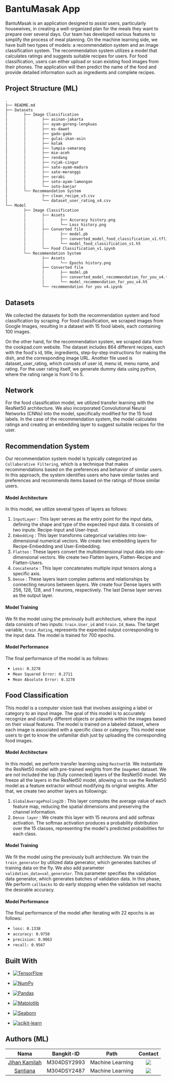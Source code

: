 # BantuMasak App

BantuMasak is an application designed to assist users, particularly housewives, in creating a well-organized plan for the meals they want to prepare over several days. Our team has developed various features to simplify the process of meal planning. 
On the machine learning side, we have built two types of models: a recommendation system and an image classification system. 
The recommendation system utilizes a model that calculates ratings and suggests suitable recipes for users.
For food classification, users can either upload or scan existing food images from their phones. The application will then predict the name of the food and provide detailed information such as ingredients and complete recipes.

## Project Structure (ML)
```bash
.
├── README.md
├── Datasets
│       ├── Image Classification
│       │       ├── asinan-jakarta
│       │       ├── ayam-goreng-lengkuas
│       │       ├── es-dawet
│       │       ├── gado-gado
│       │       ├── gulai-ikan-asin
│       │       ├── kolak
│       │       ├── lumpia-semarang
│       │       ├── mie-aceh
│       │       ├── rendang
│       │       ├── rujak-cingur
│       │       ├── sate-ayam-madura
│       │       ├── sate-meranggi
│       │       ├── serabi
│       │       ├── soto-ayam-lamongan
│       │       └── soto-banjar 
│       └── Recommandation System
│               ├── clean_recipe_v3.csv
│               └── dataset_user_rating_v4.csv
└── Model
        ├── Image Classification
        │       ├── Assets
        │       │       ├── Accuracy history.png
        │       │       └── Loss history.png
        │       ├── Converted file
        │       │       ├── model.pb
        │       │       ├── converted_model_food_classification_v1.tflite
        │       │       └── model_food_classification_v1.h5
        │       └── Food Classification_v1.ipynb
        └── Recommendation System
                ├── Assets
                │       └── Epochs history.png
                ├── Converted file
                │       ├── model.pb
                │       ├── converted_model_recommendation_for_you_v4.tflite
                │       └── model_recommendation_for_you_v4.h5
                └── recommendation for you v4.ipynb
```

## Datasets
We collected the datasets for both the recommendation system and food classification by scraping. For food classification, we scraped images from Google Images, resulting in a dataset with 15 food labels, each containing 100 images. 

On the other hand, for the recommendation system, we scraped data from the cookpad.com website. The dataset includes 864 different recipes, each with the food's id, title, ingredients, step-by-step instructions for making the dish, and the corresponding image URL. Another file used is dataset_user_rating, which consists of user id, menu id, menu name, and rating. For the user rating itself, we generate dummy data using python, where the rating range is from 0 to 5.

## Network
For the food classification model, we utilized transfer learning with the ResNet50 architecture. We also incorporated Convolutional Neural Networks (CNNs) into the model, specifically modified for the 15 food labels.
In the case of the recommendation system, the model calculates ratings and creating an embedding layer to suggest suitable recipes for the user. 

## Recommendation System
Our recommendation system model is typically categorized as `Collaborative Filtering`, which is a technique that makes recommendations based on the preferences and behavior of similar users. In this approach, the system identifies users who have similar tastes and preferences and recommends items based on the ratings of those similar users.

#### Model Architecture
In this model, we utilize several types of layers as follows:
1. `InputLayer` : This layer serves as the entry point for the input data, defining the shape and type of the expected input data. It consists of two inputs: Recipe-Input and User-Input.
2. `Embedding` : This layer transforms categorical variables into low-dimensional numerical vectors. We create two embedding layers for Recipe-Embedding and User-Embedding.
3. `Flatten` : These layers convert the multidimensional input data into one-dimensional vectors. We create two Flatten layers, Flatten-Recipe and Flatten-Users.
4. `Concatenate` : This layer concatenates multiple input tensors along a specific axis.
5. `Dense` : These layers learn complex patterns and relationships by connecting neurons between layers. We create four Dense layers with 256, 128, 128, and 1 neurons, respectively. The last Dense layer serves as the output layer.

#### Model Training
We fit the model using the previously built architecture, where the input data consists of two inputs: `train.User_id` and `train.Id_Nama`. The target variable, `train.Rating`, represents the expected output corresponding to the input data. The model is trained for 700 epochs.

#### Model Performance
The final performance of the model is as follows:
- `Loss: 0.3278`
- `Mean Squared Error: 0.2711`
- `Mean Absolute Error: 0.3278`

## Food Classification
This model is a computer vision task that involves assigning a label or category to an input image. The goal of this model is to accurately recognize and classify different objects or patterns within the images based on their visual features. The model is trained on a labeled dataset, where each image is associated with a specific class or category. This model ease users to get to know the unfamiliar dish just by uploading the corresponding food images.

#### Model Architecture
In this model, we perform transfer learning using `Restnet50`. We instantiate the ResNet50 model with pre-trained weights from the `ImageNet` dataset. We are not included the top (fully connected) layers of the ResNet50 model. We freeze all the layers in the ResNet50 model, allowing us to use the ResNet50 model as a feature extractor without modifying its original weights. After that, we create two another layers as followings:
1. `GlobalAveragePooling2D` : This layer computes the average value of each feature map, reducing the spatial dimensions and preserving the channel information.
2. `Dense layer` : We create this layer with 15 neurons and add softmax activation. The softmax activation produces a probability distribution over the 15 classes, representing the model's predicted probabilities for each class.

#### Model Training
We fit the model using the previously built architecture. We train the `train_generator` by utilized data generator, which generates batches of training data on the fly. We also add parameter `validation_data=val_generator`. This parameter specifies the validation data generator, which generates batches of validation data. In this phase, We perform `callbacks` to do early stopping when the validation set reachs the desirable accuracy.

#### Model Performance
The final performance of the model after iterating with 22 epochs is as follows:
- `loss: 0.1338`
- `accuracy: 0.9750` 
- `precision: 0.9863` 
- `recall: 0.9567` 

## Built With
* [![TensorFlow](https://img.shields.io/badge/TensorFlow-2.7.0-orange)](https://www.tensorflow.org/)

* [![NumPy](https://img.shields.io/badge/NumPy-1.21.4-blue)](https://numpy.org/)

* [![Pandas](https://img.shields.io/badge/Pandas-1.3.3-green)](https://pandas.pydata.org/)

* [![Matplotlib](https://img.shields.io/badge/Matplotlib-3.4.3-red)](https://matplotlib.org/)

* [![Seaborn](https://img.shields.io/badge/Seaborn-0.11.2-yellow)](https://seaborn.pydata.org/)

* [![scikit-learn](https://img.shields.io/badge/scikit--learn-1.0.1-lightgrey)](https://scikit-learn.org/)

## Authors (ML)
|          Nama         | Bangkit-ID |       Path       |       Contact       |
|:---------------------:|:----------:|:----------------:|:-------------------:|
|  [Jihan Kamilah](https://github.com/jihanKamilah)  |  M304DSY2993  | Machine Learning | <a href="https://www.linkedin.com/in/jihan-kamilah/"><img src="https://img.shields.io/badge/LinkedIn-0077B5?style=for-the-badge&logo=linkedin&logoColor=white" /></a> |
|  [Santiana](https://github.com/Santiana1922)  |  M304DSY2487  | Machine Learning | <a href="https://www.linkedin.com/in/santiana/"><img src="https://img.shields.io/badge/LinkedIn-0077B5?style=for-the-badge&logo=linkedin&logoColor=white" /></a> |
